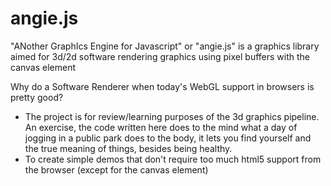 angie.js
=========

"ANother GraphIcs Engine for Javascript" or "angie.js" is a graphics library aimed for 3d/2d software rendering graphics using pixel buffers with the canvas element

Why do a Software Renderer when today's WebGL support in browsers is pretty good? 

 * The project is for review/learning purposes of the 3d graphics pipeline. An exercise,
   the code written here does to the mind what a day of jogging in a public park does to the body, it lets you find yourself and the true meaning of things, besides being
   healthy.   
 * To create simple demos that don't require too much html5 support from the browser (except for the canvas element)


